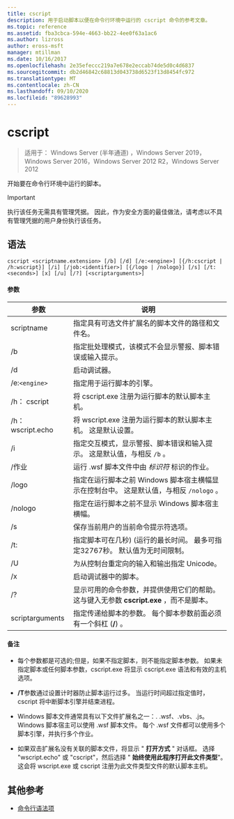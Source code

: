```yaml
---
title: cscript
description: 用于启动脚本以便在命令行环境中运行的 cscript 命令的参考文章。
ms.topic: reference
ms.assetid: fba3cbca-594e-4663-bb22-4ee0f63a1ac6
ms.author: lizross
author: eross-msft
manager: mtillman
ms.date: 10/16/2017
ms.openlocfilehash: 2e35efeccc219a7e678e2eccab74de5d0c4d6837
ms.sourcegitcommit: db2d46842c68813d043738d6523f13d8454fc972
ms.translationtype: MT
ms.contentlocale: zh-CN
ms.lasthandoff: 09/10/2020
ms.locfileid: "89628993"
---
```

# <a name="cscript"></a>cscript

> 适用于： Windows Server (半年通道) ，Windows Server 2019，Windows Server 2016，Windows Server 2012 R2，Windows Server 2012

开始要在命令行环境中运行的脚本。

>[!IMPORTANT]
> 执行该任务无需具有管理凭据。 因此，作为安全方面的最佳做法，请考虑以不具有管理凭据的用户身份执行该任务。

## <a name="syntax"></a>语法

```
cscript <scriptname.extension> [/b] [/d] [/e:<engine>] [{/h:cscript | /h:wscript}] [/i] [/job:<identifier>] [{/logo | /nologo}] [/s] [/t:<seconds>] [x] [/u] [/?] [<scriptarguments>]
```

#### <a name="parameters"></a>参数

| 参数 | 说明 |
| --------- | ----------- |
| scriptname | 指定具有可选文件扩展名的脚本文件的路径和文件名。 |
| /b | 指定批处理模式，该模式不会显示警报、脚本错误或输入提示。 |
| /d | 启动调试器。 |
| /e:`<engine>` | 指定用于运行脚本的引擎。 |
| /h： cscript | 将 cscript.exe 注册为运行脚本的默认脚本主机。 |
| /h： wscript.echo | 将 wscript.exe 注册为运行脚本的默认脚本主机。 这是默认设置。 |
| /i | 指定交互模式，显示警报、脚本错误和输入提示。 这是默认值，与相反 `/b` 。 |
| /作业<identifier> | 运行 .wsf 脚本文件中由 *标识符* 标识的作业。 |
| /logo | 指定在运行脚本之前 Windows 脚本宿主横幅显示在控制台中。 这是默认值，与相反 `/nologo` 。 |
| /nologo | 指定在运行脚本之前不显示 Windows 脚本宿主横幅。 |
| /s | 保存当前用户的当前命令提示符选项。 |
| /t:<seconds> | 指定脚本可在几秒)  (运行的最长时间。 最多可指定32767秒。 默认值为无时间限制。 |
| /U | 为从控制台重定向的输入和输出指定 Unicode。 |
| /x | 启动调试器中的脚本。 |
| /? | 显示可用的命令参数，并提供使用它们的帮助。 这与键入无参数 **cscript.exe** ，而不是脚本。 |
| scriptarguments | 指定传递给脚本的参数。 每个脚本参数前面必须有一个斜杠 (**/**) 。 |

#### <a name="remarks"></a>备注

- 每个参数都是可选的;但是，如果不指定脚本，则不能指定脚本参数。 如果未指定脚本或任何脚本参数，cscript.exe 将显示 cscript.exe 语法和有效的主机选项。

- **/T**参数通过设置计时器防止脚本运行过多。 当运行时间超过指定值时，cscript 将中断脚本引擎并结束进程。

- Windows 脚本文件通常具有以下文件扩展名之一：. .wsf、.vbs、.js。 Windows 脚本宿主可以使用 .wsf 脚本文件。 每个 .wsf 文件都可以使用多个脚本引擎，并执行多个作业。

- 如果双击扩展名没有关联的脚本文件，将显示 " **打开方式** " 对话框。 选择 "wscript.echo" 或 "cscript"，然后选择 " **始终使用此程序打开此文件类型**"。 这会将 wscript.exe 或 cscript 注册为此文件类型文件的默认脚本主机。

## <a name="additional-references"></a>其他参考

- [命令行语法项](command-line-syntax-key.md)
